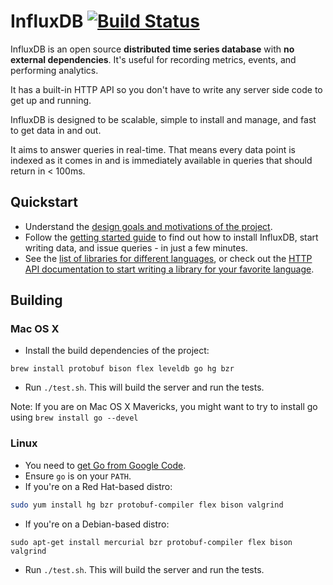 InfluxDB [![Build Status](https://travis-ci.org/influxdb/influxdb.png?branch=master)](https://travis-ci.org/influxdb/influxdb)
=========

InfluxDB is an open source **distributed time series database** with **no external dependencies**. It's useful for recording metrics, events, and performing analytics.

It has a built-in HTTP API so you don't have to write any server side code to get up and running.

InfluxDB is designed to be scalable, simple to install and manage, and fast to get data in and out.

It aims to answer queries in real-time. That means every data point is indexed as it comes in and is immediately available in queries that should return in < 100ms.

## Quickstart

* Understand the [design goals and motivations of the project](http://influxdb.org/overview/).
* Follow the [getting started guide](http://influxdb.org/docs/) to find out how to install InfluxDB, start writing data, and issue queries - in just a few minutes.
* See the [list of libraries for different languages](http://influxdb.org/docs/libraries/javascript.html), or check out the [HTTP API documentation to start writing a library for your favorite language](http://influxdb.org/docs/api/http.html).

## Building

### Mac OS X

- Install the build dependencies of the project:

``` shell
brew install protobuf bison flex leveldb go hg bzr
```

- Run `./test.sh`. This will build the server and run the tests.

Note: If you are on Mac OS X Mavericks, you might want to try to install go using `brew install go --devel`

### Linux

- You need to [get Go from Google Code](http://code.google.com/p/go/downloads/list).
- Ensure `go` is on your `PATH`.
- If you're on a Red Hat-based distro:

``` bash
sudo yum install hg bzr protobuf-compiler flex bison valgrind
```

- If you're on a Debian-based distro:
```
sudo apt-get install mercurial bzr protobuf-compiler flex bison valgrind
```

- Run `./test.sh`. This will build the server and run the tests.
